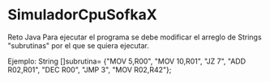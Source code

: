 # SimuladorCpuSofkaX
Reto Java
Para ejecutar el programa se debe modificar el arreglo de Strings "subrutinas" por el que se quiera ejecutar.

Ejemplo:
String []subrutina= {"MOV 5,R00", "MOV 10,R01", "JZ 7", "ADD R02,R01", "DEC R00", "JMP 3", "MOV R02,R42"};
